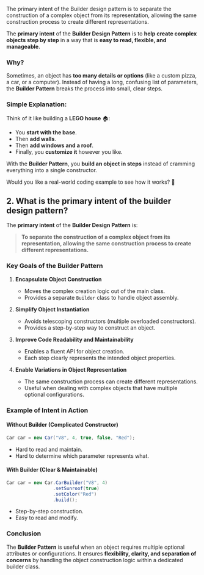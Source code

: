 The primary intent of the Builder design pattern is to separate the construction of a complex object from its representation, allowing the same construction process to create different representations.

The **primary intent** of the **Builder Design Pattern** is to **help create complex objects step by step** in a way that is **easy to read, flexible, and manageable**.

### Why?
Sometimes, an object has **too many details or options** (like a custom pizza, a car, or a computer). Instead of having a long, confusing list of parameters, the **Builder Pattern** breaks the process into small, clear steps.

### Simple Explanation:
Think of it like building a **LEGO house** 🏠:
- You **start with the base**.
- Then **add walls**.
- Then **add windows and a roof**.
- Finally, you **customize it** however you like.

With the **Builder Pattern**, you **build an object in steps** instead of cramming everything into a single constructor.

Would you like a real-world coding example to see how it works? 🚀


## 2. What is the primary intent of the builder design pattern?
The **primary intent** of the **Builder Design Pattern** is:

> **To separate the construction of a complex object from its representation, allowing the same construction process to create different representations.**

### **Key Goals of the Builder Pattern**
1. **Encapsulate Object Construction**  
   - Moves the complex creation logic out of the main class.
   - Provides a separate `Builder` class to handle object assembly.

2. **Simplify Object Instantiation**  
   - Avoids telescoping constructors (multiple overloaded constructors).
   - Provides a step-by-step way to construct an object.

3. **Improve Code Readability and Maintainability**  
   - Enables a fluent API for object creation.
   - Each step clearly represents the intended object properties.

4. **Enable Variations in Object Representation**  
   - The same construction process can create different representations.
   - Useful when dealing with complex objects that have multiple optional configurations.

### **Example of Intent in Action**
#### **Without Builder (Complicated Constructor)**
```java
Car car = new Car("V8", 4, true, false, "Red");
```
- Hard to read and maintain.
- Hard to determine which parameter represents what.

#### **With Builder (Clear & Maintainable)**
```java
Car car = new Car.CarBuilder("V8", 4)
                 .setSunroof(true)
                 .setColor("Red")
                 .build();
```
- Step-by-step construction.
- Easy to read and modify.

### **Conclusion**
The **Builder Pattern** is useful when an object requires multiple optional attributes or configurations. It ensures **flexibility, clarity, and separation of concerns** by handling the object construction logic within a dedicated builder class.